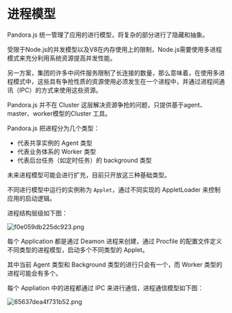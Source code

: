 # 进程模型

Pandora.js 统一管理了应用的进行模型，将复杂的部分进行了隐藏和抽象。

受限于Node.js的并发模型以及V8在内存使用上的限制，Node.js需要使用多进程模式来充分利用系统资源提高并发性能。

另一方案，集团的许多中间件服务限制了长连接的数量，那么意味着，在使用多进程模式中，这些具有争抢性质的资源使用必须发生在一个进程中，并通过进程间通讯（IPC）的方式来使用这些资源。

Pandora.js 并不在 Cluster 这层解决资源争抢的问题，只提供基于agent、master、worker模型的Cluster 工具。

Pandora.js 把进程分为几个类型：

- 代表共享实例的 Agent 类型
- 代表业务体系的 Worker 类型
- 代表后台任务（如定时任务）的 background 类型

未来进程模型可能会进行扩充，目前只开放这三种基础类型。

不同进行模型中运行的实例称为 `Applet`，通过不同实现的 AppletLoader 来控制应用的启动逻辑。

进程结构层级如下图：

![f0e059db225dc923.png](https://private-alipayobjects.alipay.com/alipay-rmsdeploy-image/skylark/png/33200/f0e059db225dc923.png) 

每个 Application 都是通过 Deamon 进程来创建，通过 Procfile 的配置文件定义不同类型的进程模型，启动多个不同类型的 Applet。

其中当前 Agent 类型和 Background 类型的进行只会有一个，而 Worker 类型的进程可能会有多个。

每个 Appliation 中的进程都通过 IPC 来进行通信，进程通信模型如下图：

![65637dea4f731b52.png](https://private-alipayobjects.alipay.com/alipay-rmsdeploy-image/skylark/png/33200/65637dea4f731b52.png) 